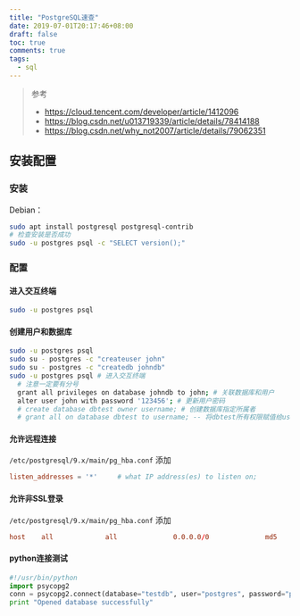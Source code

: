 ```yaml
---
title: "PostgreSQL速查"
date: 2019-07-01T20:17:46+08:00
draft: false
toc: true
comments: true
tags:
  - sql
---
```


> 参考
> * https://cloud.tencent.com/developer/article/1412096
> * https://blog.csdn.net/u013719339/article/details/78414188
> * https://blog.csdn.net/why_not2007/article/details/79062351

## 安装配置

### 安装

Debian：

```bash
sudo apt install postgresql postgresql-contrib
# 检查安装是否成功
sudo -u postgres psql -c "SELECT version();"
```

### 配置

#### 进入交互终端

```bash
sudo -u postgres psql
```

#### 创建用户和数据库

```bash
sudo -u postgres psql
sudo su - postgres -c "createuser john"
sudo su - postgres -c "createdb johndb"
sudo -u postgres psql # 进入交互终端
  # 注意一定要有分号
  grant all privileges on database johndb to john; # 关联数据库和用户
  alter user john with password '123456'; # 更新用户密码
  # create database dbtest owner username; # 创建数据库指定所属者
  # grant all on database dbtest to username; -- 将dbtest所有权限赋值给username
```

#### 允许远程连接

`/etc/postgresql/9.x/main/pg_hba.conf` 添加

```conf
listen_addresses = '*'     # what IP address(es) to listen on;
```

#### 允许非SSL登录

`/etc/postgresql/9.x/main/pg_hba.conf` 添加

```conf
host    all             all              0.0.0.0/0              md5
```

#### python连接测试

```python
#!/usr/bin/python
import psycopg2
conn = psycopg2.connect(database="testdb", user="postgres", password="pass123", host="127.0.0.1", port="5432")
print "Opened database successfully"
```
